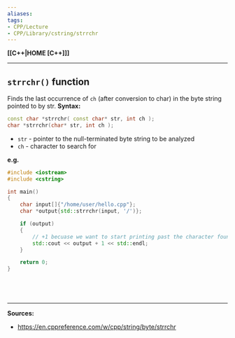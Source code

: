 ```yaml
---
aliases:
tags:
- CPP/Lecture
- CPP/Library/cstring/strrchr
---
```

**[[C++|HOME [C++]]]**

---
## `strrchr()` function
Finds the last occurrence of `ch` (after conversion to char) in the byte string pointed to by str.
**Syntax:**
```cpp
const char *strrchr( const char* str, int ch );
char *strrchr(char* str, int ch );
```
- `str` - pointer to the null-terminated byte string to be analyzed
- `ch` - character to search for

**e.g.**
```cpp
#include <iostream>
#include <cstring>

int main()
{
    char input[]{"/home/user/hello.cpp"};
    char *output{std::strrchr(input, '/')};

    if (output)
    {
        // +1 becuase we want to start printing past the character found by strrchr()
        std::cout << output + 1 << std::endl;
    }

    return 0;
}
```

<br>

# 
---
**Sources:**
- https://en.cppreference.com/w/cpp/string/byte/strrchr
